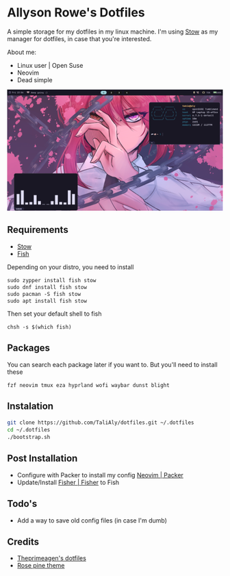 # Allyson Rowe's Dotfiles

A simple storage for my dotfiles in my linux machine.
I'm using [Stow](https://www.gnu.org/software/stow/) as my manager for dotfiles, in case that you're interested.

About me:
- Linux user | Open Suse
- Neovim
- Dead simple

![desktop](./assets/desktop.png)

## Requirements

- [Stow](https://www.gnu.org/software/stow/)
- [Fish](https://fishshell.com/)

Depending on your distro, you need to install

```
sudo zypper install fish stow
sudo dnf install fish stow
sudo pacman -S fish stow
sudo apt install fish stow
```

Then set your default shell to fish

```
chsh -s $(which fish)
```

## Packages

You can search each package later if you want to. But you'll need to install these

```
fzf neovim tmux eza hyprland wofi waybar dunst blight 

```


## Instalation

```sh
git clone https://github.com/TaliAly/dotfiles.git ~/.dotfiles
cd ~/.dotfiles
./bootstrap.sh
```

## Post Installation

- Configure with Packer to install my config [Neovim | Packer](https://github.com/wbthomason/packer.nvim?tab=readme-ov-file#quickstart)
- Update/Install [Fisher | Fisher](https://github.com/jorgebucaran/fisher?tab=readme-ov-file#installation) to Fish


## Todo's

- Add a way to save old config files (in case I'm dumb)

## Credits
- [Theprimeagen's dotfiles](https://github.com/ThePrimeagen/.dotfiles)
- [Rose pine theme](https://github.com/rose-pine)
